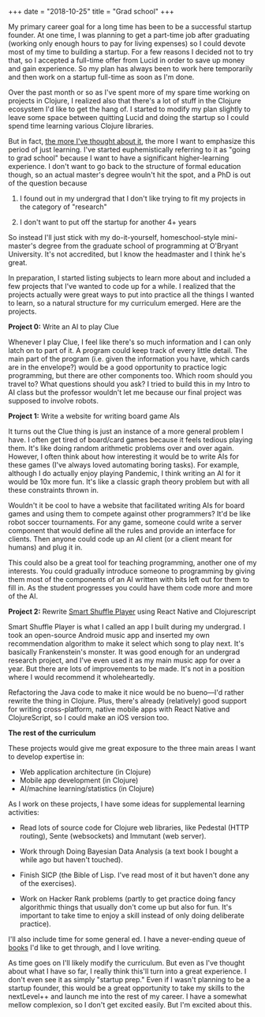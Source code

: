 +++
date = "2018-10-25"
title = "Grad school"
+++

My primary career goal for a long time has been to be a successful startup
founder. At one time, I was planning to get a part-time job after
graduating (working only enough hours to pay for living expenses) so I could
devote most of my time to building a startup. For a few reasons I decided not to
try that, so I accepted a full-time offer from Lucid in order to save up money
and gain experience. So my plan has always been to work here temporarily and
then work on a startup full-time as soon as I'm done.

Over the past month or so as I've spent more of my spare time working on
projects in Clojure, I realized also that there's a lot of stuff in the Clojure
ecosystem I'd like to get the hang of. I started to modify my plan slightly
to leave some space between quitting Lucid and doing the startup so I could
spend time learning various Clojure libraries.

But in fact, [the more I've thought about it](../productionandlearning), the
more I want to emphasize this period of just learning. I've started
euphemistically referring to it as "going to grad school" because I want to have
a significant higher-learning experience. I don't want to go back to the
structure of formal education though, so an actual master's degree wouln't hit
the spot, and a PhD is out of the question because

1. I found out in my undergrad that I don't like trying to fit my projects in
   the category of "research"

2. I don't want to put off the startup for another 4+ years

So instead I'll just stick with my do-it-yourself,
homeschool-style mini-master's degree from the graduate school of programming at
O'Bryant University. It's not accredited, but I know the headmaster and I think
he's great.

In preparation, I started listing subjects to learn more about and included
a few projects that I've wanted to code up for a while. I realized that the
projects actually were great ways to put into practice all the things I wanted
to learn, so a natural structure for my curriculum emerged. Here are the
projects.

**Project 0:** Write an AI to play Clue

Whenever I play Clue, I feel like there's so much information and I can only
latch on to part of it. A program could keep track of every little detail. The
main part of the program (i.e. given the information you have, which cards are
in the envelope?) would be a good opportunity to practice logic programming, but
there are other components too. Which room should you travel to? What questions
should you ask? I tried to build this in my Intro to AI class but the professor
wouldn't let me because our final project was supposed to involve robots.

**Project 1:** Write a website for writing board game AIs

It turns out the Clue thing is just an instance of a more general problem I
have. I often get tired of board/card games because it feels tedious playing
them. It's like doing random arithmetic problems over and over again. However, I
often think about how interesting it would be to write AIs for these games (I've
always loved automating boring tasks). For example, although I do actually enjoy
playing Pandemic, I think writing an AI for it would be 10x more fun.
It's like a classic graph theory problem but with all these constraints thrown
in.

Wouldn't it be cool to have a website that facilitated writing AIs for board
games and using them to compete against other programmers? It'd be like robot
soccer tournaments. For any game, someone could write a server component that
would define all the rules and provide an interface for clients. Then anyone
could code up an AI client (or a client meant for humans) and plug it in.

This could also be a great tool for teaching programming, another one of my
interests. You could gradually introduce someone to programming by giving them
most of the components of an AI written with bits left out for them to fill in.
As the student progresses you could have them code more and more of the AI.

**Project 2:** Rewrite [Smart Shuffle
Player](https://play.google.com/store/apps/details?id=com.jacobobryant.moody.vanilla)
using React Native and Clojurescript

Smart Shuffle Player is what I called an app I built during my undergrad. I took
an open-source Android music app and inserted my own recommendation algorithm to
make it select which song to play next. It's basically Frankenstein's monster.
It was good enough for an undergrad research project, and I've even used it as
my main music app for over a year. But there are lots of improvements to be
made. It's not in a position where I would recommend it wholeheartedly.

Refactoring the Java code to make it nice would be no bueno&mdash;I'd rather rewrite
the thing in Clojure. Plus, there's already (relatively) good support for writing
cross-platform, native mobile apps with React Native and ClojureScript, so I
could make an iOS version too.

**The rest of the curriculum**

These projects would give me great exposure to the three main areas I want to
develop expertise in:

- Web application architecture (in Clojure)
- Mobile app development (in Clojure)
- AI/machine learning/statistics (in Clojure)

As I work on these projects, I have some ideas for supplemental learning
activities:

- Read lots of source code for Clojure web libraries, like Pedestal (HTTP
   routing), Sente (websockets) and Immutant (web server).

- Work through Doing Bayesian Data Analysis (a text book I bought a while ago
   but haven't touched).

- Finish SICP (the Bible of Lisp. I've read most of it but haven't done any of
   the exercises).

- Work on Hacker Rank problems (partly to get
   practice doing fancy algorithmic things that usually don't come up but also
   for fun. It's important to take time to enjoy a skill instead of only doing
   deliberate practice).

I'll also include time for some general ed. I have a never-ending queue of
[books](/books) I'd like to get through, and I love writing.

As time goes on I'll likely modify the curriculum. But even as I've thought
about what I have so far, I really think this'll turn into a great experience. I
don't even see it as simply "startup prep." Even if I wasn't planning to be a
startup founder, this would be a great opportunity to take my skills to the
nextLevel++ and launch me into the rest of my career. I have a somewhat mellow
complexion, so I don't get excited easily. But I'm excited about this.
